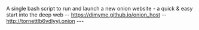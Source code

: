 A single bash script to run and launch a new onion website - a quick & easy start into the deep web
-- https://dimyme.github.io/onion_host -- http://tornettlb6vdlyyj.onion  ---
